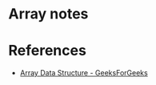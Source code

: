 # Array notes 


# References

- [Array Data Structure - GeeksForGeeks](https://www.geeksforgeeks.org/array-data-structure/)
